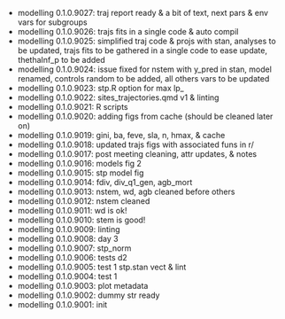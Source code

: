 -   modelling 0.1.0.9027: traj report ready & a bit of text, next pars & env vars for subgroups
-   modelling 0.1.0.9026: trajs fits in a single code & auto compil
-   modelling 0.1.0.9025: simplified traj code & projs with stan, analyses to be updated, trajs fits to be gathered in a single code to ease update, thethaInf_p to be added
-   modelling 0.1.0.9024: issue fixed for nstem with y_pred in stan, model renamed, controls random to be added, all others vars to be updated
-   modelling 0.1.0.9023: stp.R option for max lp\_
-   modelling 0.1.0.9022: sites_trajectories.qmd v1 & linting
-   modelling 0.1.0.9021: R scripts
-   modelling 0.1.0.9020: adding figs from cache (should be cleaned later on)
-   modelling 0.1.0.9019: gini, ba, feve, sla, n, hmax, & cache
-   modelling 0.1.0.9018: updated trajs figs with associated funs in r/
-   modelling 0.1.0.9017: post meeting cleaning, attr updates, & notes
-   modelling 0.1.0.9016: models fig 2
-   modelling 0.1.0.9015: stp model fig
-   modelling 0.1.0.9014: fdiv, div_q1_gen, agb_mort
-   modelling 0.1.0.9013: nstem, wd, agb cleaned before others
-   modelling 0.1.0.9012: nstem cleaned
-   modelling 0.1.0.9011: wd is ok!
-   modelling 0.1.0.9010: stem is good!
-   modelling 0.1.0.9009: linting
-   modelling 0.1.0.9008: day 3
-   modelling 0.1.0.9007: stp_norm
-   modelling 0.1.0.9006: tests d2
-   modelling 0.1.0.9005: test 1 stp.stan vect & lint
-   modelling 0.1.0.9004: test 1
-   modelling 0.1.0.9003: plot metadata
-   modelling 0.1.0.9002: dummy str ready
-   modelling 0.1.0.9001: init
